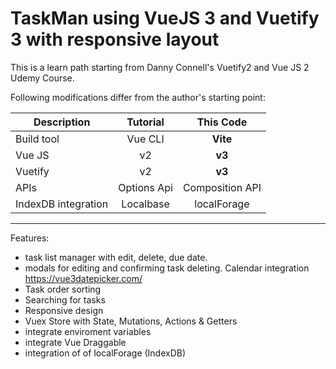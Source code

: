# TaskMan using VueJS 3 and Vuetify 3 with responsive layout

This is a learn path starting from Danny Connell's Vuetify2 and Vue JS 2 Udemy Course.

Following modifications differ from the author's starting point:

| Description|Tutorial|This Code|
| ------------- |:-------------:|:-----:|
|Build tool|Vue CLI|**Vite**|
|Vue JS|v2|**v3**|
|Vuetify|v2|**v3**|
|APIs|Options Api|Composition API|
|IndexDB integration|Localbase|localForage|

---


Features:
- task list manager with edit, delete, due date.
- modals for editing and confirming task deleting. Calendar integration https://vue3datepicker.com/
- Task order sorting
- Searching for tasks
- Responsive design
- Vuex Store with State, Mutations, Actions & Getters
- integrate enviroment variables
- integrate Vue Draggable
- integration of of localForage (IndexDB)
